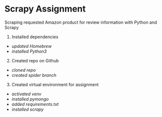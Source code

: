 # Scrapy Assignment
Scraping requested Amazon product for review information with Python and Scrapy

1. Installed dependencies
* *updated Homebrew*
* *installed Python3*
2. Created repo on Github
* *cloned repo*
* *created spider branch*
3. Created virtual environment for assignment
* *activated venv*
* *installed pymongo*
* *added requirements.txt*
* *installed scrapy*